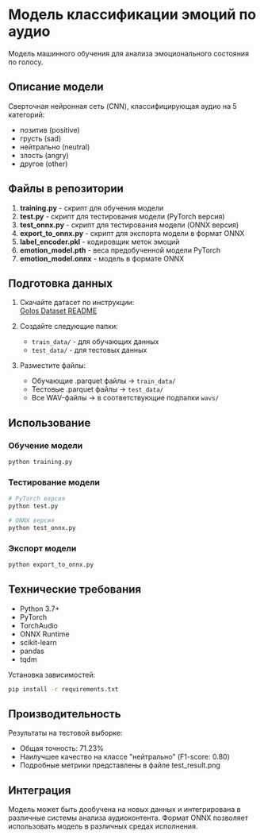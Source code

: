 # Модель классификации эмоций по аудио

Модель машинного обучения для анализа эмоционального состояния по голосу.

## Описание модели

Сверточная нейронная сеть (CNN), классифицирующая аудио на 5 категорий:
- позитив (positive)
- грусть (sad) 
- нейтрально (neutral)
- злость (angry)
- другое (other)

## Файлы в репозитории

1. **training.py** - скрипт для обучения модели
2. **test.py** - скрипт для тестирования модели (PyTorch версия)
3. **test_onnx.py** - скрипт для тестирования модели (ONNX версия)
4. **export_to_onnx.py** - скрипт для экспорта модели в формат ONNX
5. **label_encoder.pkl** - кодировщик меток эмоций
6. **emotion_model.pth** - веса предобученной модели PyTorch
7. **emotion_model.onnx** - модель в формате ONNX

## Подготовка данных

1. Скачайте датасет по инструкции:  
   [Golos Dataset README](https://github.com/salute-developers/golos/blob/master/dusha/README.md)

2. Создайте следующие папки:
   - `train_data/` - для обучающих данных
   - `test_data/` - для тестовых данных

3. Разместите файлы:
   - Обучающие .parquet файлы → `train_data/`
   - Тестовые .parquet файлы → `test_data/`
   - Все WAV-файлы → в соответствующие подпапки `wavs/`

## Использование

### Обучение модели
```bash
python training.py
```

### Тестирование модели
```bash
# PyTorch версия
python test.py

# ONNX версия  
python test_onnx.py
```

### Экспорт модели
```bash
python export_to_onnx.py
```

## Технические требования

- Python 3.7+
- PyTorch
- TorchAudio  
- ONNX Runtime
- scikit-learn
- pandas
- tqdm

Установка зависимостей:
```bash
pip install -r requirements.txt
```

## Производительность

Результаты на тестовой выборке:
- Общая точность: 71.23%
- Наилучшее качество на классе "нейтрально" (F1-score: 0.80)
- Подробные метрики представлены в файле test_result.png

## Интеграция

Модель может быть дообучена на новых данных и интегрирована в различные системы анализа аудиоконтента. Формат ONNX позволяет использовать модель в различных средах исполнения.